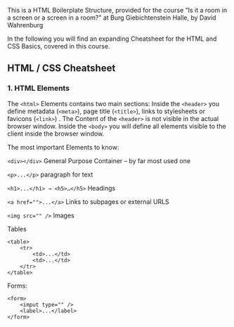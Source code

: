 This is a HTML Boilerplate Structure, provided for the course "Is it a room in a screen or a screen in a room?" at Burg Giebichtenstein Halle, by David Wahrenburg

In the following you will find an expanding Cheatsheet for the HTML and CSS Basics, covered in this course.

## HTML / CSS Cheatsheet

### 1. HTML Elements

The `<html>` Elements contains two main sections:
Inside the `<header>` you define metadata (`<meta>`), page title (`<title>`), links to stylesheets or favicons (`<link>`) . The Content of the `<header>` is not visible in the actual browser window.
Inside the `<body>` you will define all elements visible to the client inside the browser window.

The most important Elements to know:

`<div></div>` General Purpose Container – by far most used one

`<p>...</p>` paragraph for text

`<h1>...</h1> → <h5>…</h5>` Headings

`<a href="">...</a>` Links to subpages or external URLS

`<img src="" />` Images

Tables
```
<table>
	<tr>
		<td>...</td>
		<td>...</td>
	</tr>
</table>
```
Forms:
```
<form>
	<imput type="" />
	<label>...</label>
</form>
